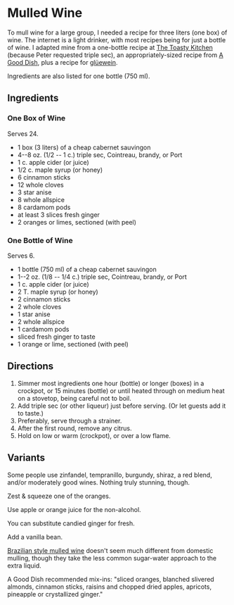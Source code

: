 # Mulled Wine

To mull wine for a large group, I needed a recipe for three liters (one box) of wine.  The internet is a light drinker, with most recipes being for just a bottle of wine.  I adapted mine from a one-bottle recipe at [The Toasty Kitchen](https://thetoastykitchen.com/slow-cooker-mulled-wine/) (because Peter requested triple sec), an appropriately-sized recipe from [A Good Dish](http://www.agooddish.com/?p=1449), plus a recipe for [glüewein](https://foodcombo.com/recipe/117834/gluhwein-mulled-wine).

Ingredients are also listed for one bottle (750 ml).

## Ingredients

### One Box of Wine

Serves 24.

* 1 box (3 liters) of a cheap cabernet sauvingon
* 4--8 oz. (1/2 -- 1 c.) triple sec, Cointreau, brandy, or Port
* 1 c. apple cider (or juice)
* 1/2 c. maple syrup (or honey)
* 6 cinnamon sticks
* 12 whole cloves
* 3 star anise
* 8 whole allspice
* 8 cardamom pods
* at least 3 slices fresh ginger
* 2 oranges or limes, sectioned (with peel)

### One Bottle of Wine

Serves 6.

* 1 bottle (750 ml) of a cheap cabernet sauvingon
* 1--2 oz. (1/8 -- 1/4 c.) triple sec, Cointreau, brandy, or Port
* 1 c. apple cider (or juice)
* 2 T. maple syrup (or honey)
* 2 cinnamon sticks
* 2 whole cloves
* 1 star anise
* 2 whole allspice
* 1 cardamom pods
* sliced fresh ginger to taste
* 1 orange or lime, sectioned (with peel)

## Directions

1. Simmer most ingredients one hour (bottle) or longer (boxes) in a crockpot, or 15 minutes (bottle) or until heated through on medium heat on a stovetop, being careful not to boil.
2. Add triple sec (or other liqueur) just before serving.  (Or let guests add it to taste.)
3. Preferably, serve through a strainer.
4. After the first round, remove any citrus.
5. Hold on low or warm (crockpot), or over a low flame.

## Variants

Some people use zinfandel, tempranillo, burgundy, shiraz, a red blend, and/or moderately good wines.  Nothing truly stunning, though.

Zest & squeeze one of the oranges.

Use apple or orange juice for the non-alcohol.

You can substitute candied ginger for fresh.

Add a vanilla bean.

[Brazilian style mulled wine](https://texasdebrazil.com/churrasco-recipes/brazilian-mulled-wine-recipe-quentao-de-vinho/) doesn't seem much different from domestic mulling, though they take the less common sugar-water approach to the extra liquid.

A Good Dish recommended mix-ins: "sliced oranges, blanched slivered almonds, cinnamon sticks, raisins and chopped dried apples, apricots, pineapple or crystallized ginger."

